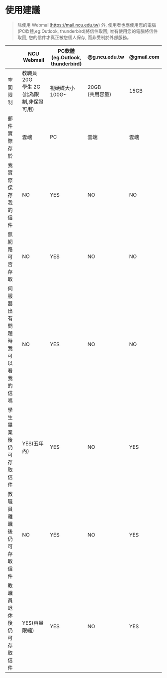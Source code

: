 # 使用建議
>除使用 Webmail(https://mail.ncu.edu.tw) 外,
使用者也應使用您的電腦(PC軟體,eg:Outlook, thunderbird)將信件取回;
唯有使用您的電腦將信件取回, 您的信件才真正被您個人保存,
而非受制於外部服務。

|        | NCU Webmail | PC軟體<br>(eg.Outlook, thunderbird) | @g.ncu.edu.tw | @gmail.com |
|  ----  | ----  | ---- |  ----  | ----  | 
|空間限制 | 教職員 20G<br>學生 2G<br>(此為限制,非保證可用) | 視硬碟大小<br>100G~ | 20GB<br>(共用容量) | 15GB |
|郵件實際存於| 雲端 | PC | 雲端 | 雲端 |
|我實際保存我的信件| NO | YES | NO | NO |
|無網路可否存取| NO | YES | NO | NO |
|伺服器出有問題時我可以看我的信嗎| NO | YES | NO | NO |
|學生畢業後仍可存取信件| YES(五年內) | YES | NO | YES |
|教職員離職後仍可存取信件| NO | YES | NO | YES |
|教職員退休後仍可存取信件| YES(容量限縮) | YES | NO | YES |